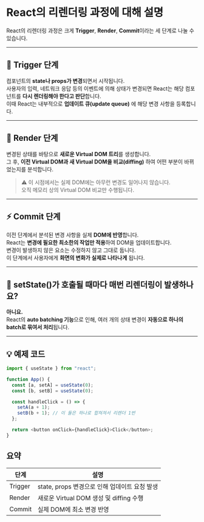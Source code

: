 # React의 리렌더링 과정에 대해 설명

React의 리렌더링 과정은 크게 **Trigger**, **Render**, **Commit**이라는 세 단계로 나눌 수 있습니다.

---

## 🧩 Trigger 단계

컴포넌트의 **state나 props가 변경**되면서 시작됩니다.  
사용자의 입력, 네트워크 응답 등의 이벤트에 의해 상태가 변경되면 React는 해당 컴포넌트를 **다시 렌더링해야 한다고 판단**합니다.  
이때 React는 내부적으로 **업데이트 큐(update queue)** 에 해당 변경 사항을 등록합니다.

---

## 🎨 Render 단계

변경된 상태를 바탕으로 **새로운 Virtual DOM 트리**를 생성합니다.  
그 후, **이전 Virtual DOM과 새 Virtual DOM을 비교(diffing)** 하여 어떤 부분이 바뀌었는지를 분석합니다.

> ⚠️ 이 시점에서는 실제 DOM에는 아무런 변경도 일어나지 않습니다.  
> 오직 메모리 상의 Virtual DOM 비교만 수행됩니다.

---

## ⚡ Commit 단계

이전 단계에서 분석된 변경 사항을 실제 **DOM에 반영**합니다.  
React는 **변경에 필요한 최소한의 작업만 적용**하여 DOM을 업데이트합니다.  
변경이 발생하지 않은 요소는 수정하지 않고 그대로 둡니다.  
이 단계에서 사용자에게 **화면의 변화가 실제로 나타나게** 됩니다.

---

## 🤔 setState()가 호출될 때마다 매번 리렌더링이 발생하나요?

**아니요.**  
React의 **auto batching 기능**으로 인해, 여러 개의 상태 변경이 **자동으로 하나의 batch로 묶여서 처리**됩니다.

---

## 💡 예제 코드

```js
import { useState } from "react";

function App() {
  const [a, setA] = useState(0);
  const [b, setB] = useState(0);

  const handleClick = () => {
    setA(a + 1);
    setB(b + 1); // 이 둘은 하나로 합쳐져서 리렌더 1번
  };

  return <button onClick={handleClick}>Click</button>;
}
```

## 요약

| 단계    | 설명                                          |
| ------- | --------------------------------------------- |
| Trigger | state, props 변경으로 인해 업데이트 요청 발생 |
| Render  | 새로운 Virtual DOM 생성 및 diffing 수행       |
| Commit  | 실제 DOM에 최소 변경 반영                     |
